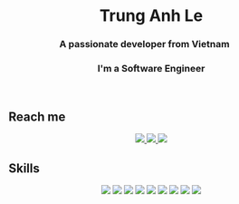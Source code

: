 <h1 align="center">Trung Anh Le</h1>
<p align="center">
  <h3 align="center">A passionate developer from Vietnam <img src="https://github.com/csmoore/country-flag-icons/blob/master/country-flags-4x3-svg/vn.svg" width="20" height="15"></h3>
  <h3 align="center">I'm a Software Engineer</h3>
</p>

<br />

## Reach me

<p align="center">
  <a href="https://www.linkedin.com/in/anhll/" target="_blank">
    <img src="https://img.icons8.com/fluent/48/000000/linkedin.png"/>
  </a>
  <!-- 
  <a href="https://www.facebook.com/01.tien" alt="Facebook">
    <img src="https://img.icons8.com/fluent/48/000000/facebook-new.png" target="_blank" />
  </a>
  <a href="https://www.youtube.com/channel/UCaRr1SjyHm61RrLY-DIBm1g" alt="Youtube channel" target="_blank" >
    <img src="https://img.icons8.com/fluent/48/000000/youtube-play.png"/>
  </a>
  <a href="https://www.kaggle.com/nguyenhuynhminhtien" alt="Kaggle" target="_blank" >
    <img src="https://img.icons8.com/windows/48/000000/kaggle.png"/>
  </a>
  -->
  <a href="https://github.com/GreatGob" alt="Github">
    <img src="https://img.icons8.com/fluent/48/000000/github.png"/>
  </a> 
  <a href="mailto:anhle.dut.ete@gmail.com" alt="Email">
    <img src="https://img.icons8.com/fluent/48/000000/mailing.png"/>
  </a>
</p>

## Skills

<p align="center">
  <img src="https://img.icons8.com/color/48/000000/mysql-logo.png"/>
  <img src="https://img.icons8.com/color/48/postgreesql.png"/>
  <img src="https://img.icons8.com/color/48/000000/microsoft-sql-server.png"/>
  <img src="https://img.icons8.com/color/48/000000/mongodb.png"/>

  <img src="https://img.icons8.com/color/48/python--v1.png"/>
  <img src="https://img.icons8.com/color/48/c-plus-plus-logo.png"/>
  <img src="https://img.icons8.com/color/48/django.png"/>
  <img src="https://img.icons8.com/fluent/48/000000/matlab.png"/>
  
  <img src="https://img.icons8.com/fluency/48/docker.png"/>
  <!-- <img src="https://img.icons8.com/fluency/48/power-bi-2021.png"/>--.
  <img src="https://img.icons8.com/dusk/48/000000/anaconda.png"/>
</p>

<!--
## Activities:

<table style="width:100%;">
  <tr>
    <td>
      <img src="https://github-readme-stats.vercel.app/api/top-langs/?username=tiennhm&bg_color=FFFFFF00&text_color=179fa3&layout=compact&hide=CSS&langs_count=10&custom_title=Top%20ngôn%20ngữ%20được%20dùng" alt="tiennhm" width="100%"/>
      <img src="https://github-readme-stats.vercel.app/api?username=tiennhm&bg_color=FFFFFF00&text_color=179fa3&show_icons=true&count_private=true&include_all_commits=true&custom_title=Hoạt%20động%20trên%20Github" alt="tiennhm" width="100%"/>
    </td>
    <<td>
      <p align="center"> 
        <img src="https://cdn.dribbble.com/users/1059583/screenshots/4171367/coding-freak.gif" alt="dev" width="100%"/>
      </p>
    </td>
  </tr>
</table>

<!--
# Certificates:

<img align="right" width="400" src="https://github.githubassets.com/images/modules/profile/profile-joined-github.svg">

-->
